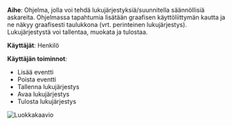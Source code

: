 **Aihe**: Ohjelma, jolla voi tehdä lukujärjestyksiä/suunnitella säännöllisiä askareita. Ohjelmassa tapahtumia lisätään graafisen käyttöliittymän kautta ja ne näkyy graafisesti taulukkona (vrt. perinteinen lukujärjestys). Lukujärjestystä voi tallentaa, muokata ja tulostaa.

**Käyttäjät**: Henkilö

**Käyttäjän toiminnot**: 
* Lisää eventti
* Poista eventti
* Tallenna lukujärjestys
* Avaa lukujärjestys
* Tulosta lukujärjestys

![Luokkakaavio](/dokumentaatio/luokkakaavio_12.2.png)
